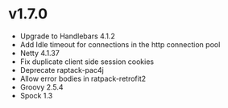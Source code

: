<!--
This file contains the in progress release notes during the cycle.
It should not be considered the final announcement for any release at any time.
-->


# v1.7.0

* Upgrade to Handlebars 4.1.2
* Add Idle timeout for connections in the http connection pool 
* Netty 4.1.37
* Fix duplicate client side session cookies
* Deprecate raptack-pac4j
* Allow error bodies in ratpack-retrofit2
* Groovy 2.5.4
* Spock 1.3
